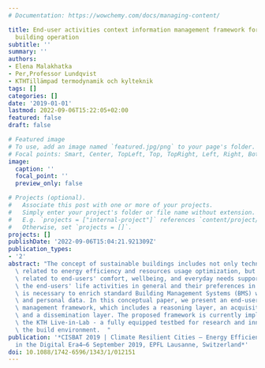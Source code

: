```yaml
---
# Documentation: https://wowchemy.com/docs/managing-content/

title: End-user activities context information management framework for sustainable
  building operation
subtitle: ''
summary: ''
authors:
- Elena Malakhatka
- Per,Professor Lundqvist
- KTHTillämpad termodynamik och kylteknik
tags: []
categories: []
date: '2019-01-01'
lastmod: 2022-09-06T15:22:05+02:00
featured: false
draft: false

# Featured image
# To use, add an image named `featured.jpg/png` to your page's folder.
# Focal points: Smart, Center, TopLeft, Top, TopRight, Left, Right, BottomLeft, Bottom, BottomRight.
image:
  caption: ''
  focal_point: ''
  preview_only: false

# Projects (optional).
#   Associate this post with one or more of your projects.
#   Simply enter your project's folder or file name without extension.
#   E.g. `projects = ["internal-project"]` references `content/project/deep-learning/index.md`.
#   Otherwise, set `projects = []`.
projects: []
publishDate: '2022-09-06T15:04:21.921309Z'
publication_types:
- '2'
abstract: "The concept of sustainable buildings includes not only technological aspects\
  \ related to energy efficiency and resources usage optimization, but also aspects\
  \ related to end-users' comfort, wellbeing, and everyday needs support. To understand\
  \ the end-users' life activities in general and their preferences in particular,\
  \ is necessary to enrich standard Building Management Systems (BMS) with human-generated\
  \ and personal data. In this conceptual paper, we present an end-user context information\
  \ management framework, which includes a reasoning layer, an acquisition layer,\
  \ and a dissemination layer. The proposed framework is currently implemented in\
  \ the KTH Live-in-Lab - a fully equipped testbed for research and innovation in\
  \ the build environment.  "
publication: '*CISBAT 2019 | Climate Resilient Cities – Energy Efficiency &amp; Renewables
  in the Digital Era4–6 September 2019, EPFL Lausanne, Switzerland*'
doi: 10.1088/1742-6596/1343/1/012151
---
```

